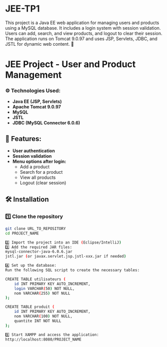 # JEE-TP1
This project is a Java EE web application for managing users and products using a MySQL database. It includes a login system with session validation. Users can add, search, and view products, and logout to clear their session. The application runs on Tomcat 9.0.97 and uses JSP, Servlets, JDBC, and JSTL for dynamic web content. 🚀
# JEE Project - User and Product Management

### ⚙️ Technologies Used:
- **Java EE (JSP, Servlets)**
- **Apache Tomcat 9.0.97**
- **MySQL**
- **JSTL**
- **JDBC (MySQL Connector 6.0.6)**

## 🚀 Features:
- **User authentication**
- **Session validation**
- **Menu options after login:**
  - Add a product
  - Search for a product
  - View all products
  - Logout (clear session)

## 🛠 Installation

### 1️⃣ Clone the repository
```bash
git clone URL_TO_REPOSITORY
cd PROJECT_NAME

2️⃣ Import the project into an IDE (Eclipse/IntelliJ)
3️⃣ Add the required JAR files:
mysql-connector-java-6.0.6.jar
jstl.jar (or javax.servlet.jsp.jstl-xxx.jar if needed)

4️⃣ Set up the database:
Run the following SQL script to create the necessary tables:

CREATE TABLE utilisateurs (
    id INT PRIMARY KEY AUTO_INCREMENT,
    login VARCHAR(50) NOT NULL,
    nom VARCHAR(255) NOT NULL
);

CREATE TABLE produit (
    id INT PRIMARY KEY AUTO_INCREMENT,
    nom VARCHAR(100) NOT NULL,
    quantite INT NOT NULL
);

5️⃣ Start XAMPP and access the application:
http://localhost:8080/PROJECT_NAME

